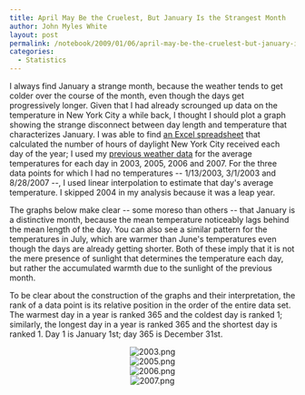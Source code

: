 ```yaml
---
title: April May Be the Cruelest, But January Is the Strangest Month
author: John Myles White
layout: post
permalink: /notebook/2009/01/06/april-may-be-the-cruelest-but-january-is-the-strangest-month/
categories:
  - Statistics
---
```


I always find January a strange month, because the weather tends to get colder over the course of the month, even though the days get progressively longer. Given that I had already scrounged up data on the temperature in New York City a while back, I thought I should plot a graph showing the strange disconnect between day length and temperature that characterizes January. I was able to find [an Excel spreadsheet](http://dc.metblogs.com/2006/12/22/the-longest-night-is-over/) that calculated the number of hours of daylight New York City received each day of the year; I used my [previous weather data](http://www.engr.udayton.edu/weather/) for the average temperatures for each day in 2003, 2005, 2006 and 2007. For the three data points for which I had no temperatures -- 1/13/2003, 3/1/2003 and 8/28/2007 --, I used linear interpolation to estimate that day's average temperature. I skipped 2004 in my analysis because it was a leap year.

The graphs below make clear -- some moreso than others -- that January is a distinctive month, because the mean temperature noticeably lags behind the mean length of the day. You can also see a similar pattern for the temperatures in July, which are warmer than June's temperatures even though the days are already getting shorter. Both of these imply that it is not the mere presence of sunlight that determines the temperature each day, but rather the accumulated warmth due to the sunlight of the previous month.

To be clear about the construction of the graphs and their interpretation, the rank of a data point is its relative position in the order of the entire data set. The warmest day in a year is ranked 365 and the coldest day is ranked 1; similarly, the longest day in a year is ranked 365 and the shortest day is ranked 1. Day 1 is January 1st; day 365 is December 31st.

<center>
  <img src="http://www.johnmyleswhite.com/notebook/wp-content/uploads/2009/01/2003.png" alt="2003.png" />
</center>

<center>
  <img src="http://www.johnmyleswhite.com/notebook/wp-content/uploads/2009/01/2005.png" alt="2005.png" />
</center>

<center>
  <img src="http://www.johnmyleswhite.com/notebook/wp-content/uploads/2009/01/2006.png" alt="2006.png" />
</center>

<center>
  <img src="http://www.johnmyleswhite.com/notebook/wp-content/uploads/2009/01/2007.png" alt="2007.png" />
</center>

